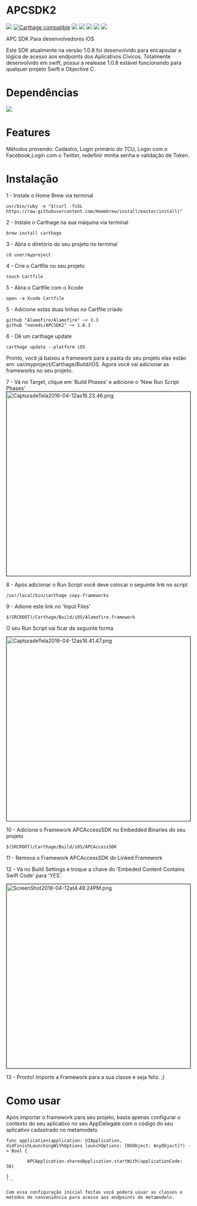 # APCSDK2
![](https://img.shields.io/badge/APCSDK-1.0.8-orange.svg)
[![Carthage compatible](https://img.shields.io/badge/Carthage-compatible-4BC51D.svg?style=flat)](https://github.com/Carthage/Carthage) 
![](https://img.shields.io/badge/Platform-iOS%209%2B-green.svg)
![](https://img.shields.io/badge/Xcode-7.3-blue.svg)
![](https://img.shields.io/badge/Alamofire-3.3.1-red.svg)
![](https://img.shields.io/badge/Language-Swift-orange.svg)
![](https://img.shields.io/badge/Compatible-ObjC-0055ff.svg)




APC SDK Para desenvolvedores iOS

Este SDK atualmente na versão 1.0.8 foi desenvolvido para encapsular a lógica de acesso aos endpoints dos Aplicativos Cívicos.
Totalmente desenvolvido em swift, possui a realease 1.0.8 estável funcionando para qualquer projeto Swift e Objective C. 

# Dependências
![](https://img.shields.io/badge/Alamofire-3.3.1-red.svg)

# Features
Métodos provendo: 
Cadastro, Login primário do TCU, Login com o Facebook,Login com o Twitter, redefinir minha senha e 
validação de Token.

# Instalação

1 - Instale o Home Brew via terminal

    usr/bin/ruby -e "$(curl -fsSL https://raw.githubusercontent.com/Homebrew/install/master/install)"

2 - Instale o Carthage na sua máquina via terminal

    brew install carthage

3 - Abra o diretório do seu projeto no terminal
  
    cd user/myproject

4 - Crie o Cartfile no seu projeto

    touch Cartfile

5 - Abra o Cartfile com o Xcode

    open -a Xcode Cartfile

5 - Adicione estas duas linhas  no Cartfile criado

    github "Alamofire/Alamofire" ~> 3.3
    github "neneds/APCSDK2" ~> 1.0.3

6 - Dê um carthage update

    carthage update --platform iOS

Pronto, você já baixou a framework para a pasta do seu projeto elas estão em:  usr/myproject/Carthage/Build/iOS. Agora você vai adicionar as frameworks no seu projeto.

7 - Vá no Target, clique em 'Build Phases' e adicione o 'New Run Script Phases'
<img src="https://ap.imagensbrasil.org/images/CapturadeTela2016-04-12as16.23.46.png" alt="CapturadeTela2016-04-12as16.23.46.png" border="1" width="500">

8 - Após adicionar o Run Script você deve colocar o seguinte link no script

    /usr/local/bin/carthage copy-frameworks

9 - Adione este link no 'Input Files'

    $(SRCROOT)/Carthage/Build/iOS/Alamofire.framework

O seu Run Script vai ficar da seguinte forma

<img src="https://ap.imagensbrasil.org/images/CapturadeTela2016-04-12as16.41.47.png" alt="CapturadeTela2016-04-12as16.41.47.png" border="1" width="500">

10 - Adicione o Framework APCAccessSDK no Embedded Binaries do seu projeto

    $(SRCROOT)/Carthage/Build/iOS/APCAccessSDK

11 - Remova o Framework APCAccessSDK do Linked Framework

12 - Vá no Build Settings e troque a chave do 'Embeded Content Contains Swift Code' para 'YES'.

<img src="https://ap.imagensbrasil.org/images/ScreenShot2016-04-12at4.49.24PM.png" alt="ScreenShot2016-04-12at4.49.24PM.png" border="1" width="500">

13 - Pronto! Importe a Framework para a sua classe e seja feliz. ;)


# Como usar 

Após importar o framework para seu projeto, basta apenas configurar o contexto do seu aplicativo no seu AppDelegate com o código do seu aplicativo cadastrado no metamodelo.

````
func application(application: UIApplication, didFinishLaunchingWithOptions launchOptions: [NSObject: AnyObject]?) -> Bool {
        
        APCApplication.sharedApplication.startWith(applicationCode: 38)
        
}
```

Com essa configuração inicial feitas você poderá usuar as classes e métodos de conveniência para acesso aos endpoints do metamodelo.

